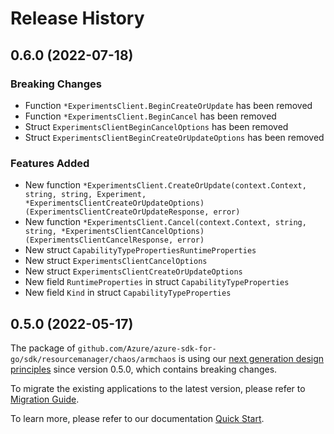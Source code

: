 # Release History

## 0.6.0 (2022-07-18)
### Breaking Changes

- Function `*ExperimentsClient.BeginCreateOrUpdate` has been removed
- Function `*ExperimentsClient.BeginCancel` has been removed
- Struct `ExperimentsClientBeginCancelOptions` has been removed
- Struct `ExperimentsClientBeginCreateOrUpdateOptions` has been removed

### Features Added

- New function `*ExperimentsClient.CreateOrUpdate(context.Context, string, string, Experiment, *ExperimentsClientCreateOrUpdateOptions) (ExperimentsClientCreateOrUpdateResponse, error)`
- New function `*ExperimentsClient.Cancel(context.Context, string, string, *ExperimentsClientCancelOptions) (ExperimentsClientCancelResponse, error)`
- New struct `CapabilityTypePropertiesRuntimeProperties`
- New struct `ExperimentsClientCancelOptions`
- New struct `ExperimentsClientCreateOrUpdateOptions`
- New field `RuntimeProperties` in struct `CapabilityTypeProperties`
- New field `Kind` in struct `CapabilityTypeProperties`


## 0.5.0 (2022-05-17)

The package of `github.com/Azure/azure-sdk-for-go/sdk/resourcemanager/chaos/armchaos` is using our [next generation design principles](https://azure.github.io/azure-sdk/general_introduction.html) since version 0.5.0, which contains breaking changes.

To migrate the existing applications to the latest version, please refer to [Migration Guide](https://aka.ms/azsdk/go/mgmt/migration).

To learn more, please refer to our documentation [Quick Start](https://aka.ms/azsdk/go/mgmt).